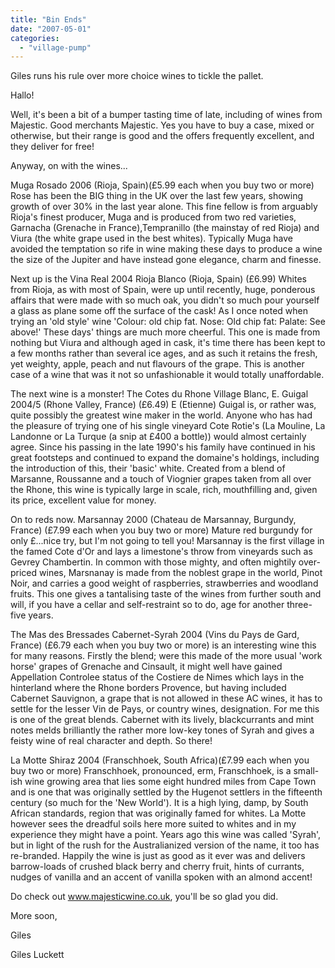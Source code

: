 ```yaml
---
title: "Bin Ends"
date: "2007-05-01"
categories: 
  - "village-pump"
---
```


Giles runs his rule over more choice wines to tickle the pallet.

Hallo!

Well, it's been a bit of a bumper tasting time of late, including of wines from Majestic. Good merchants Majestic. Yes you have to buy a case, mixed or otherwise, but their range is good and the offers frequently excellent, and they deliver for free!

Anyway, on with the wines...

Muga Rosado 2006 (Rioja, Spain)(£5.99 each when you buy two or more) Rose has been the BIG thing in the UK over the last few years, showing growth of over 30% in the last year alone. This fine fellow is from arguably Rioja's finest producer, Muga and is produced from two red varieties, Garnacha (Grenache in France),Tempranillo (the mainstay of red Rioja) and Viura (the white grape used in the best whites). Typically Muga have avoided the temptation so rife in wine making these days to produce a wine the size of the Jupiter and have instead gone elegance, charm and finesse.

Next up is the Vina Real 2004 Rioja Blanco (Rioja, Spain) (£6.99) Whites from Rioja, as with most of Spain, were up until recently, huge, ponderous affairs that were made with so much oak, you didn't so much pour yourself a glass as plane some off the surface of the cask! As I once noted when trying an 'old style' wine 'Colour: old chip fat. Nose: Old chip fat: Palate: See above!' These days' things are much more cheerful. This one is made from nothing but Viura and although aged in cask, it's time there has been kept to a few months rather than several ice ages, and as such it retains the fresh, yet weighty, apple, peach and nut flavours of the grape. This is another case of a wine that was it not so unfashionable it would totally unaffordable.

The next wine is a monster! The Cotes du Rhone Village Blanc, E. Guigal 2004/5 (Rhone Valley, France) (£6.49) E (Etienne) Guigal is, or rather was, quite possibly the greatest wine maker in the world. Anyone who has had the pleasure of trying one of his single vineyard Cote Rotie's (La Mouline, La Landonne or La Turque (a snip at £400 a bottle)) would almost certainly agree. Since his passing in the late 1990's his family have continued in his great footsteps and continued to expand the domaine's holdings, including the introduction of this, their 'basic' white. Created from a blend of Marsanne, Roussanne and a touch of Viognier grapes taken from all over the Rhone, this wine is typically large in scale, rich, mouthfilling and, given its price, excellent value for money.

On to reds now. Marsannay 2000 (Chateau de Marsannay, Burgundy, France) (£7.99 each when you buy two or more) Mature red burgundy for only £...nice try, but I'm not going to tell you! Marsannay is the first village in the famed Cote d'Or and lays a limestone's throw from vineyards such as Gevrey Chambertin. In common with those mighty, and often mightily over-priced wines, Marsnanay is made from the noblest grape in the world, Pinot Noir, and carries a good weight of raspberries, strawberries and woodland fruits. This one gives a tantalising taste of the wines from further south and will, if you have a cellar and self-restraint so to do, age for another three-five years.

The Mas des Bressades Cabernet-Syrah 2004 (Vins du Pays de Gard, France) (£6.79 each when you buy two or more) is an interesting wine this for many reasons. Firstly the blend; were this made of the more usual 'work horse' grapes of Grenache and Cinsault, it might well have gained Appellation Controlee status of the Costiere de Nimes which lays in the hinterland where the Rhone borders Provence, but having included Cabernet Sauvignon, a grape that is not allowed in these AC wines, it has to settle for the lesser Vin de Pays, or country wines, designation. For me this is one of the great blends. Cabernet with its lively, blackcurrants and mint notes melds brilliantly the rather more low-key tones of Syrah and gives a feisty wine of real character and depth. So there!

La Motte Shiraz 2004 (Franschhoek, South Africa)(£7.99 each when you buy two or more) Franschhoek, pronounced, erm, Franschhoek, is a small-ish wine growing area that lies some eight hundred miles from Cape Town and is one that was originally settled by the Hugenot settlers in the fifteenth century (so much for the 'New World'). It is a high lying, damp, by South African standards, region that was originally famed for whites. La Motte however sees the dreadful soils here more suited to whites and in my experience they might have a point. Years ago this wine was called 'Syrah', but in light of the rush for the Australianized version of the name, it too has re-branded. Happily the wine is just as good as it ever was and delivers barrow-loads of crushed black berry and cherry fruit, hints of currants, nudges of vanilla and an accent of vanilla spoken with an almond accent!

Do check out www.majesticwine.co.uk, you'll be so glad you did.

More soon,

Giles

Giles Luckett
